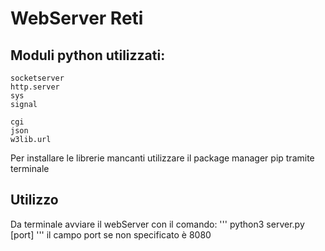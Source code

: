 # WebServer Reti

## Moduli python utilizzati:
	
	socketserver
	http.server
	sys
	signal
	
	cgi
	json
	w3lib.url  
Per installare le librerie mancanti utilizzare il package manager pip 
tramite terminale	

## Utilizzo
Da terminale avviare il webServer con il comando:
'''
python3 server.py [port]
'''
il campo port se non specificato è 8080
